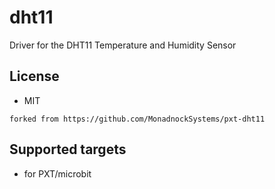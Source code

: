 # dht11

Driver for the DHT11 Temperature and Humidity Sensor

## License

* MIT
```package
forked from https://github.com/MonadnockSystems/pxt-dht11
```

## Supported targets

* for PXT/microbit


